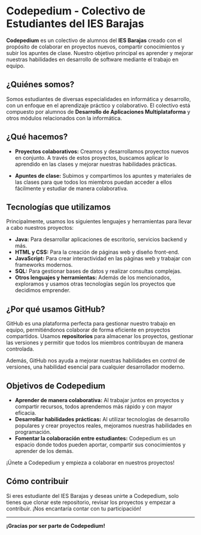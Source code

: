 # Codepedium - Colectivo de Estudiantes del IES Barajas

**Codepedium** es un colectivo de alumnos del **IES Barajas** creado con el propósito de colaborar en proyectos nuevos, compartir conocimientos y subir los apuntes de clase. Nuestro objetivo principal es aprender y mejorar nuestras habilidades en desarrollo de software mediante el trabajo en equipo.

## ¿Quiénes somos?

Somos estudiantes de diversas especialidades en informática y desarrollo, con un enfoque en el aprendizaje práctico y colaborativo. El colectivo está compuesto por alumnos de **Desarrollo de Aplicaciones Multiplataforma** y otros módulos relacionados con la informática.

## ¿Qué hacemos?

- **Proyectos colaborativos:** Creamos y desarrollamos proyectos nuevos en conjunto. A través de estos proyectos, buscamos aplicar lo aprendido en las clases y mejorar nuestras habilidades prácticas.
  
- **Apuntes de clase:** Subimos y compartimos los apuntes y materiales de las clases para que todos los miembros puedan acceder a ellos fácilmente y estudiar de manera colaborativa.

## Tecnologías que utilizamos

Principalmente, usamos los siguientes lenguajes y herramientas para llevar a cabo nuestros proyectos:

- **Java:** Para desarrollar aplicaciones de escritorio, servicios backend y más.
- **HTML y CSS:** Para la creación de páginas web y diseño front-end.
- **JavaScript:** Para crear interactividad en las páginas web y trabajar con frameworks modernos.
- **SQL:** Para gestionar bases de datos y realizar consultas complejas.
- **Otros lenguajes y herramientas:** Además de los mencionados, exploramos y usamos otras tecnologías según los proyectos que decidimos emprender.

## ¿Por qué usamos GitHub?

GitHub es una plataforma perfecta para gestionar nuestro trabajo en equipo, permitiéndonos colaborar de forma eficiente en proyectos compartidos. Usamos **repositorios** para almacenar los proyectos, gestionar las versiones y permitir que todos los miembros contribuyan de manera controlada.

Además, GitHub nos ayuda a mejorar nuestras habilidades en control de versiones, una habilidad esencial para cualquier desarrollador moderno.

## Objetivos de Codepedium

- **Aprender de manera colaborativa:** Al trabajar juntos en proyectos y compartir recursos, todos aprendemos más rápido y con mayor eficacia.
- **Desarrollar habilidades prácticas:** Al utilizar tecnologías de desarrollo populares y crear proyectos reales, mejoramos nuestras habilidades en programación.
- **Fomentar la colaboración entre estudiantes:** Codepedium es un espacio donde todos pueden aportar, compartir sus conocimientos y aprender de los demás.

¡Únete a Codepedium y empieza a colaborar en nuestros proyectos!

## Cómo contribuir

Si eres estudiante del IES Barajas y deseas unirte a Codepedium, solo tienes que clonar este repositorio, revisar los proyectos y empezar a contribuir. ¡Nos encantaría contar con tu participación!

---

**¡Gracias por ser parte de Codepedium!**
